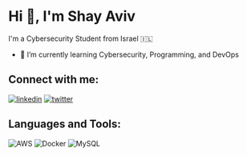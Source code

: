 # Hi 👋, I'm Shay Aviv

I'm a Cybersecurity Student from Israel 🇮🇱

- 🌱 I’m currently learning Cybersecurity, Programming, and DevOps

## Connect with me:
[![linkedin](https://img.shields.io/badge/LinkedIn-0077B5?style=for-the-badge&logo=linkedin&logoColor=white)](https://www.linkedin.com/in/yourLinkedInUsername/)
[![twitter](https://img.shields.io/badge/Twitter-1DA1F2?style=for-the-badge&logo=twitter&logoColor=white)](https://twitter.com/yourTwitterUsername)

## Languages and Tools:
![AWS](https://img.shields.io/badge/Amazon_AWS-FF9900?style=for-the-badge&logo=amazonaws&logoColor=white)
![Docker](https://img.shields.io/badge/Docker-2CA5E0?style=for-the-badge&logo=docker&logoColor=white)
![MySQL](https://img.shields.io/badge/MySQL-00000F?style=for-the-badge&logo=mysql&logoColor=white)
